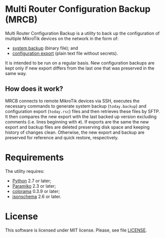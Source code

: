 # Multi Router Configuration Backup (MRCB)

Multi Router Configuration Backup is a utility to back up the configuration
of multiple MikroTik devices on the network in the form of:
  * [system backup](https://wiki.mikrotik.com/wiki/Manual:System/Backup)
  (binary file); and
  * [configuration export](https://wiki.mikrotik.com/wiki/Manual:Configuration_Management)
  (plain text file without secrets).

It is intended to be run on a regular basis. New configuration backups are kept
only if new export differs from the last one that was preserved in the same way.

## How does it work?

MRCB connects to remote MikroTik devices via SSH, executes the necessary
commands to generate system backup (`today.backup`) and configuration export
(`today.rsc`) files and then retrieves these files by SFTP. It then compares
the new export with the last backed up version excluding comments (i.e. lines
beginning with `#`). If exports are the same the new export and backup files
are deleted preserving disk space and keeping history of changes clean.
Otherwise, the new export and backup are preserved for reference and quick
restore, respectively.

# Requirements

The utility requires:
  * [Python](https://www.python.org/) 2.7 or later;
  * [Paramiko](https://www.paramiko.org/) 2.3 or later;
  * [colorama](https://github.com/tartley/colorama) 0.3.9 or later;
  * [jsonschema](https://github.com/Julian/jsonschema) 2.6 or later.

# License

This software is licensed under MIT license. Please, see file [LICENSE](LICENSE).

